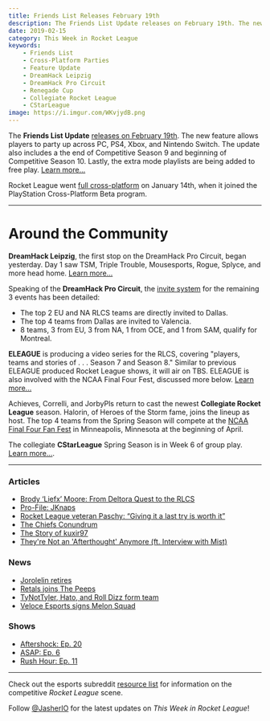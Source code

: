 ```yaml
---
title: Friends List Releases February 19th
description: The Friends List Update releases on February 19th. The new feature allows players to party up across PC, PS4, Xbox, and Nintendo Switch.
date: 2019-02-15
category: This Week in Rocket League
keywords:
    - Friends List
    - Cross-Platform Parties
    - Feature Update
    - DreamHack Leipzig
    - DreamHack Pro Circuit
    - Renegade Cup
    - Collegiate Rocket League
    - CStarLeague
image: https://i.imgur.com/WKvjydB.png
---
```


The **Friends List Update** [releases on February 19th](https://www.rocketleague.com/news/friends-update-coming-february-19/). The new feature allows players to party up across PC, PS4, Xbox, and Nintendo Switch. The update also includes a the end of Competitive Season 9 and beginning of Competitive Season 10. Lastly, the extra mode playlists are being added to free play. [Learn more...](https://www.rocketleague.com/news/friends-update-coming-february-19/)

Rocket League went [full cross-platform](https://www.rocketleague.com/news/full-cross-platform-play-now-live-in-rocket-league/) on January 14th, when it joined the PlayStation Cross-Platform Beta program.

---

# Around the Community

**DreamHack Leipzig**, the first stop on the DreamHack Pro Circuit, began yesterday. Day 1 saw TSM, Triple Trouble, Mousesports, Rogue, Splyce, and more head home. [Learn more...](https://liquipedia.net/rocketleague/DreamHack/Pro_Circuit/2019/Leipzig)

Speaking of the **DreamHack Pro Circuit**, the [invite system](https://dreamhack.com/article/procircuit-2019-invite-system/) for the remaining 3 events has been detailed:

-   The top 2 EU and NA RLCS teams are directly invited to Dallas.
-   The top 4 teams from Dallas are invited to Valencia.
-   8 teams, 3 from EU, 3 from NA, 1 from OCE, and 1 from SAM, qualify for Montreal.

**ELEAGUE** is producing a video series for the RLCS, covering "players, teams and stories of . . . Season 7 and Season 8." Similar to previous ELEAGUE produced Rocket League shows, it will air on TBS. ELEAGUE is also involved with the NCAA Final Four Fest, discussed more below. [Learn more...](https://www.eleague.com/rocketleague-2019/news/partnership)

Achieves, Correlli, and JorbyPls return to cast the newest **Collegiate Rocket League** season. Halorin, of Heroes of the Storm fame, joins the lineup as host. The top 4 teams from the Spring Season will compete at the [NCAA Final Four Fan Fest](https://www.rocketleagueesports.com/news/collegiate-rocket-league-heads-to-ncaa-final-four-fan-fest/) in Minneapolis, Minnesota at the beginning of April.

The collegiate **CStarLeague** Spring Season is in Week 6 of group play. [Learn more...](https://cstarleague.com/rl/standings).

---

### Articles

-   [Brody ‘Liefx’ Moore: From Deltora Quest to the RLCS](https://thegamehaus.com/brody-liefx-moore-from-deltora-quest-to-the-rlcs/2019/02/08/)
-   [Pro-File: JKnaps](https://www.rocketleagueesports.com/news/rle-pro-file-vol-4-jknaps/)
-   [Rocket League veteran Paschy: “Giving it a last try is worth it”](https://rocketeers.gg/interview-paschy-vitality-rocket-league-veteran/)
-   [The Chiefs Conundrum](https://octane.gg/news/the-chiefs-conundrum/)
-   [The Story of kuxir97](https://octane.gg/news/the-story-of-kuxir97)
-   [They're Not an 'Afterthought' Anymore (ft. Interview with Mist)](https://www.reddit.com/r/RocketLeagueEsports/comments/aqkgoy/theyre_not_an_afterthought_anymore_ft_interview/)

### News

-   [Jorolelin retires](http://www.twitlonger.com/show/n_1sqq971)
-   [Retals joins The Peeps](https://twitter.com/ExplosiveGyro/status/1095780650714652672)
-   [TyNotTyler, Hato, and Roll Dizz form team](https://twitter.com/TyNotTyler_/status/1095774271182389250)
-   [Veloce Esports signs Melon Squad](https://twitter.com/VeloceEsports/status/1096073281319456769)

### Shows

-   [Aftershock: Ep. 20](https://www.youtube.com/watch?v=cEEd1DZ5r0o&feature=youtu.be)
-   [ASAP: Ep. 6](https://www.podbean.com/media/share/pb-dg4xe-a7cee8)
-   [Rush Hour: Ep. 11](https://www.youtube.com/watch?v=8mAX7fbB3kQ&feature=youtu.be&t=41)

---

Check out the esports subreddit [resource list](https://www.reddit.com/r/RocketLeagueEsports/wiki/links) for information on the competitive _Rocket League_ scene.

Follow [@JasherIO](https://twitter.com/JasherIO) for the latest updates on _This Week in Rocket League_!
